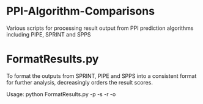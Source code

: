 # PPI-Algorithm-Comparisons
Various scripts for processing result output from PPI prediction algorithms including PIPE, SPRINT and SPPS

# FormatResults.py
To format the outputs from SPRINT, PIPE and SPPS into a consistent format for further analysis, decreasingly orders the result scores. 

Usage:
python FormatResults.py -p <directory of PIPE output files> -s <directory of SPPS output files> -r <file containing SPRINT predictions> -o <output directory to store formatted result files>
